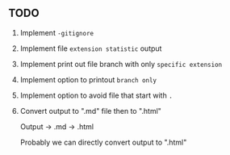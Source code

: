 ## TODO

1. Implement `-gitignore`

2. Implement file `extension statistic` output

3. Implement print out file branch with only `specific extension`

4. Implement option to printout `branch only`

5. Implement option to avoid file that start with `.`

6. Convert output to ".md" file then to ".html"

    Output -> .md -> .html

    Probably we can directly convert output to ".html"